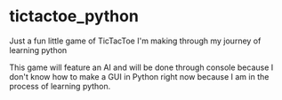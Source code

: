# tictactoe_python
Just a fun little game of TicTacToe I'm making through my journey of learning python

This game will feature an AI and will be done through console because I don't know how to make a GUI in Python right now because I am in the process of learning python.
